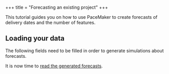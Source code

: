 +++
title = "Forecasting an existing project"
+++

This tutorial guides you on how to use PaceMaker to create forecasts of delivery dates and the number of features.

## Loading your data

The following fields need to be filled in order to generate simulations about forecasts.

It is now time to [read the generated forecasts](/understand-forecasts/).
